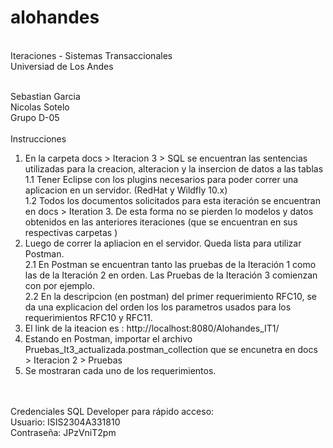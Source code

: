 # alohandes
<br/>
Iteraciones - Sistemas Transaccionales<br/>
Universiad de Los Andes<br/><br/>

Sebastian Garcia <br/>
Nicolas Sotelo <br/>
Grupo D-05<br/>
<br/>
Instrucciones<br/>
1. En la carpeta docs > Iteracion 3 > SQL se encuentran las sentencias utilizadas para la creacion, alteracion y la insercion de datos a las tablas<br/>
1.1 Tener Eclipse con los plugins necesarios para poder correr una aplicacion en un servidor. (RedHat y Wildfly 10.x)<br/>
1.2 Todos los documentos solicitados para esta iteración se encuentran en docs > Iteration 3. De esta forma no se pierden lo modelos y datos obtenidos en las anteriores iteraciones (que se encuentran en sus respectivas carpetas )<br/>
2. Luego de correr la apliacion en el servidor. Queda lista para utilizar Postman.<br/>
2.1 En Postman se encuentran tanto las pruebas de la Iteración 1 como las de la Iteración 2 en orden. Las Pruebas de la Iteración 3 comienzan con <RFC10> por ejemplo.<br/>
2.2 En la descripcion (en postman) del primer requerimiento RFC10, se da una explicacion del orden los los parametros usados para los requerimientos RFC10 y RFC11.
3. El link de la iteacion es : http://localhost:8080/Alohandes_IT1/<br/>
4. Estando en Postman, importar el archivo Pruebas_It3_actualizada.postman_collection que se encunetra en docs > Iteracion 2 > Pruebas<br/>
5. Se mostraran cada uno de los requerimientos.<br/>
<br/>




<br />
Credenciales SQL Developer para rápido acceso: <br/>
Usuario:  ISIS2304A331810<br/>
Contraseña: JPzVniT2pm<br/>

